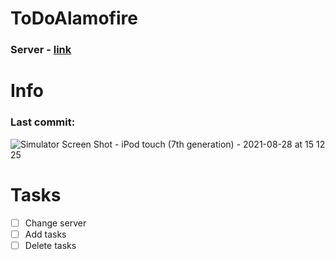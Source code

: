 # ToDoAlamofire
### Server - [link](https://github.com/egorskikh/Node.js-server-test)

# Info 
### Last commit:
![Simulator Screen Shot - iPod touch (7th generation) - 2021-08-28 at 15 12 25](https://user-images.githubusercontent.com/60622982/131217484-908fae06-0df2-4776-acd4-c84dbd3c95fc.png)

# Tasks
- [ ] Change server
- [ ] Add tasks
- [ ] Delete tasks
